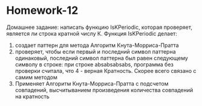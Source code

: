 # Homework-12
Домашнее задание: написать функцию IsKPeriodic, которая проверяет, является ли строка кратной числу К.
Функция IsKPeriodic делает:
1) создает паттерн для метода Алгоритм Кнута-Морриса-Пратта
2) проверяет, чтобы если первый и последний символ паттерна одинаковый, последний символ паттерна был равен следующему символу в строке: при строке absabsabsabs, программа без проверки считала, что 4 - верная Кратность. Скорее всего связано с самим методом
3) Применяет Алгоритм Кнута-Морриса-Пратта с подсчетом совпадений, высчитыванием произведения количества совпадений на кратность
